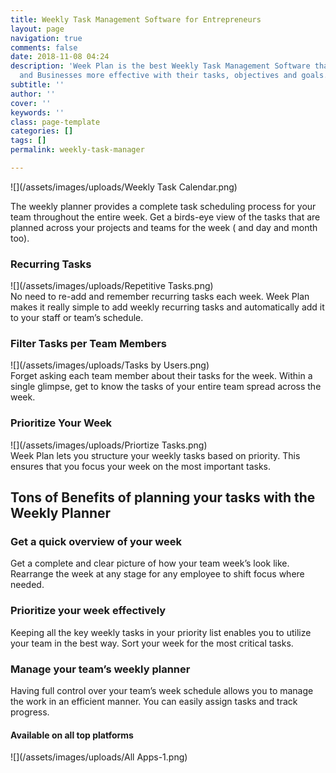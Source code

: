 ```yaml
---
title: Weekly Task Management Software for Entrepreneurs
layout: page
navigation: true
comments: false
date: 2018-11-08 04:24
description: 'Week Plan is the best Weekly Task Management Software that makes Entrepreneurs
  and Businesses more effective with their tasks, objectives and goals. '
subtitle: ''
author: ''
cover: ''
keywords: ''
class: page-template
categories: []
tags: []
permalink: weekly-task-manager

---
```

![](/assets/images/uploads/Weekly Task Calendar.png)

The weekly planner provides a complete task scheduling process for your team throughout the entire week. Get a birds-eye view of the tasks that are planned across your projects and teams for the week ( and day and month too).

### **Recurring Tasks**

![](/assets/images/uploads/Repetitive Tasks.png)  
No need to re-add and remember recurring tasks each week. Week Plan makes it really simple to add weekly recurring tasks and automatically add it to your staff or team’s schedule.

### **Filter Tasks per Team Members**

![](/assets/images/uploads/Tasks by Users.png)  
Forget asking each team member about their tasks for the week. Within a single glimpse, get to know the tasks of your entire team spread across the week.

### **Prioritize Your Week**

![](/assets/images/uploads/Priortize Tasks.png)  
Week Plan lets you structure your weekly tasks based on priority. This ensures that you focus your week on the most important tasks.

## **Tons of Benefits of planning your tasks with the Weekly Planner**

### **Get a quick overview of your week**

Get a complete and clear picture of how your team week’s look like. Rearrange the week at any stage for any employee to shift focus where needed.

### **Prioritize your week effectively**

Keeping all the key weekly tasks in your priority list enables you to utilize your team in the best way. Sort your week for the most critical tasks.

### **Manage your team’s weekly planner**

Having full control over your team’s week schedule allows you to manage the work in an efficient manner. You can easily assign tasks and track progress.

#### **Available on all top platforms**

![](/assets/images/uploads/All Apps-1.png)